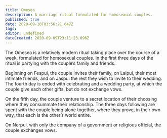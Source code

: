 ```yaml
---
title: Omesea
description: A marriage ritual formulated for homosexual couples.
published: true
date: 2020-09-10T03:56:21.647Z
tags: 
editor: undefined
dateCreated: 2020-09-09T23:11:23.096Z
---
```


The Omesea is a relatively modern ritual taking place over the course of a week, formulated for homosexual couples. In the first three days of the ritual is partying with the couple’s family and friends.

Beginning on Fespui, the couple invites their family, on Laipui, their most intimate friends, and on Jaspui the rest they wish to invite to their wedding. The fourth day is ended with celebrating and a wedding party, at which the couple give each other gifts, but do not exchange vows.

On the fifth day, the couple venture to a secret location of their choosing where they consummate their relationship. The three days following are spent with the couple being alone together, where they prove, in their own way, that each is the other’s world entire.

On Nerpui, with only the company of a government or religious official, the couple exchanges vows.